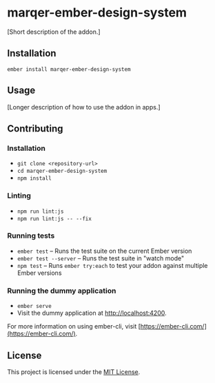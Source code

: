 marqer-ember-design-system
==============================================================================

[Short description of the addon.]

Installation
------------------------------------------------------------------------------

```
ember install marqer-ember-design-system
```


Usage
------------------------------------------------------------------------------

[Longer description of how to use the addon in apps.]


Contributing
------------------------------------------------------------------------------

### Installation

* `git clone <repository-url>`
* `cd marqer-ember-design-system`
* `npm install`

### Linting

* `npm run lint:js`
* `npm run lint:js -- --fix`

### Running tests

* `ember test` – Runs the test suite on the current Ember version
* `ember test --server` – Runs the test suite in "watch mode"
* `npm test` – Runs `ember try:each` to test your addon against multiple Ember versions

### Running the dummy application

* `ember serve`
* Visit the dummy application at [http://localhost:4200](http://localhost:4200).

For more information on using ember-cli, visit [https://ember-cli.com/](https://ember-cli.com/).

License
------------------------------------------------------------------------------

This project is licensed under the [MIT License](LICENSE.md).
